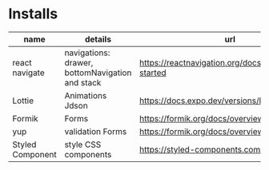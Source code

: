 # Installs

| name | details|url|
|------------------|-------------------|--------------|
| react navigate | navigations: drawer, bottomNavigation and stack| https://reactnavigation.org/docs/getting-started
| Lottie | Animations Jdson | https://docs.expo.dev/versions/latest/sdk/lottie/ 
| Formik | Forms | https://formik.org/docs/overview|
| yup | validation Forms | https://formik.org/docs/overview|
| Styled Component | style CSS components| https://styled-components.com/docs/basics |